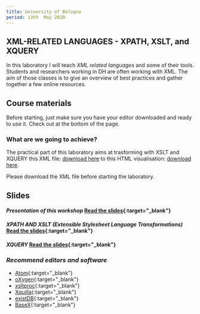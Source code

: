 ```yaml
---
title: University of Bologna
period: 13th  May 2020
---
```



## XML-RELATED LANGUAGES - XPATH, XSLT, and XQUERY

In this laboratory I will teach *XML related languages* and some of their tools. Students and researchers working in DH are often working with XML. The aim of those classes is to give an overview of best practices and gather together a few online resources.  

## **Course materials**

Before starting, just make sure you have your editor downloaded and ready to use it. Check out at the bottom of the page.

### **What are we going to achieve?**

The practical part of this laboratory aims at trasforming with XSLT and XQUERY this XML file: [download here](/public/resources/Frankenstein-v1c5-transcription.xml) to this HTML visualisation: [download here](/public/resources/bologna.html).

Please download the XML file before starting the laboratory.

## **Slides**

#### _Presentation of this workshop_ [Read the slides](https://slides.com/tizmancinelli/xslt-4f37f3#/){:target="_blank"}

#### _XPATH AND XSLT (Extensible Stylesheet Language Transformations)_ [Read the slides](https://slides.com/tizmancinelli/xslt-cd6553#/){:target="_blank"}

#### _XQUERY_ [Read the slides](https://slides.com/tizmancinelli/xquery-exist-db#/){:target="_blank"}



### _Recommend editors and software_

- [Atom](https://atom.io/){:target="_blank"}
- [oXygen](https://www.oxygenxml.com/){:target="_blank"}
- [xsltproc](){:target="_blank"}
- [Xquilla](http://xqilla.sourceforge.net/HomePage){:target="_blank"}
- [existDB](http://exist-db.org/exist/apps/homepage/index.html){:target="_blank"}
- [BaseX](http://basex.org/){:target="_blank"}
